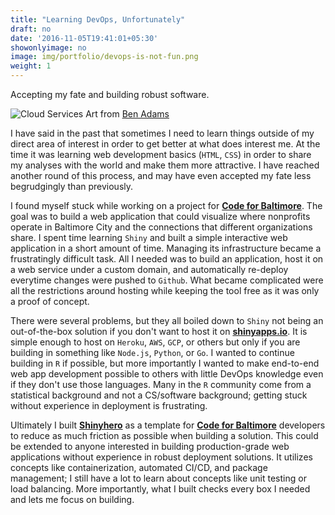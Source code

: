 ```yaml
---
title: "Learning DevOps, Unfortunately"
draft: no
date: '2016-11-05T19:41:01+05:30'
showonlyimage: no
image: img/portfolio/devops-is-not-fun.png
weight: 1
---
```


Accepting my fate and building robust software.
<!--more-->

![Cloud Services][1]
Art from [Ben Adams](https://www.dribbble.com/shots/4289327-Cloud-Services)

I have said in the past that sometimes I need to learn things outside of my direct area of interest in order to get better at what does interest me. At the time it was learning web development basics (`HTML`, `CSS`) in order to share my analyses with the world and make them more attractive. I have reached another round of this process, and may have even accepted my fate less begrudgingly than previously.

I found myself stuck while working on a project for [**Code for Baltimore**](https://www.codeforbaltimore.org). The goal was to build a web application that could visualize where nonprofits operate in Baltimore City and the connections that different organizations share. I spent time learning `Shiny` and built a simple interactive web application in a short amount of time. Managing its infrastructure became a frustratingly difficult task. All I needed was to build an application, host it on a web service under a custom domain, and automatically re-deploy everytime changes were pushed to `Github`. What became complicated were all the restrictions around hosting while keeping the tool free as it was only a proof of concept.

There were several problems, but they all boiled down to `Shiny` not being an out-of-the-box solution if you don't want to host it on [**shinyapps.io**](https://www.shinyapps.io). It is simple enough to host on `Heroku`, `AWS`, `GCP`, or others but only if you are building in something like `Node.js`, `Python`, or `Go`. I wanted to continue building in `R` if possible, but more importantly I wanted to make end-to-end web app development possible to others with little DevOps knowledge even if they don't use those languages. Many in the `R` community come from a statistical background and not a CS/software background; getting stuck without experience in deployment is frustrating. 

Ultimately I built [**Shinyhero**](https://github.com/jbixon13/shinyhero) as a template for [**Code for Baltimore**](https://www.codeforbaltimore.org) developers to reduce as much friction as possible when building a solution. This could be extended to anyone interested in building production-grade web applications without experience in robust deployment solutions. It utilizes concepts like containerization, automated CI/CD, and package management; I still have a lot to learn about concepts like unit testing or load balancing. More importantly, what I built checks every box I needed and lets me focus on building.      

[1]: /img/portfolio/devops-is-not-fun.png

